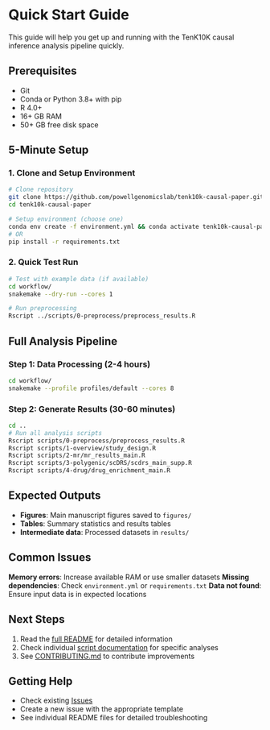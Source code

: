 # Quick Start Guide

This guide will help you get up and running with the TenK10K causal inference analysis pipeline quickly.

## Prerequisites

- Git
- Conda or Python 3.8+ with pip
- R 4.0+
- 16+ GB RAM
- 50+ GB free disk space

## 5-Minute Setup

### 1. Clone and Setup Environment
```bash
# Clone repository
git clone https://github.com/powellgenomicslab/tenk10k-causal-paper.git
cd tenk10k-causal-paper

# Setup environment (choose one)
conda env create -f environment.yml && conda activate tenk10k-causal-paper
# OR
pip install -r requirements.txt
```

### 2. Quick Test Run
```bash
# Test with example data (if available)
cd workflow/
snakemake --dry-run --cores 1

# Run preprocessing
Rscript ../scripts/0-preprocess/preprocess_results.R
```

## Full Analysis Pipeline

### Step 1: Data Processing (2-4 hours)
```bash
cd workflow/
snakemake --profile profiles/default --cores 8
```

### Step 2: Generate Results (30-60 minutes)
```bash
cd ..
# Run all analysis scripts
Rscript scripts/0-preprocess/preprocess_results.R
Rscript scripts/1-overview/study_design.R
Rscript scripts/2-mr/mr_results_main.R
Rscript scripts/3-polygenic/scDRS/scdrs_main_supp.R
Rscript scripts/4-drug/drug_enrichment_main.R
```

## Expected Outputs

- **Figures**: Main manuscript figures saved to `figures/`
- **Tables**: Summary statistics and results tables
- **Intermediate data**: Processed datasets in `results/`

## Common Issues

**Memory errors**: Increase available RAM or use smaller datasets
**Missing dependencies**: Check `environment.yml` or `requirements.txt`
**Data not found**: Ensure input data is in expected locations

## Next Steps

1. Read the [full README](README.md) for detailed information
2. Check individual [script documentation](scripts/) for specific analyses
3. See [CONTRIBUTING.md](CONTRIBUTING.md) to contribute improvements

## Getting Help

- Check existing [Issues](https://github.com/powellgenomicslab/tenk10k-causal-paper/issues)
- Create a new issue with the appropriate template
- See individual README files for detailed troubleshooting